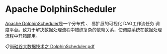 # Apache DolphinScheduler
[Apache DolphinScheduler](https://dolphinscheduler.apache.org/zh-cn/docs/latest/user_doc/about/introduction.html)是一个分布式 、 易扩展的可视化 DAG工作流任务 调度平台。致力于解决数据处理流程中错综复杂的依赖关系，使调度系统在数据处理流程中开箱即用。

:clipboard:[尚硅谷大数据技术之 DolphinScheduler.pdf](file/尚硅谷大数据技术之DolphinScheduler.pdf)
